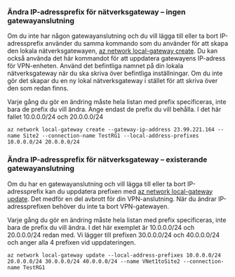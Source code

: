 ### <a name="noconnection"></a>Ändra IP-adressprefix för nätverksgateway – ingen gatewayanslutning

Om du inte har någon gatewayanslutning och du vill lägga till eller ta bort IP-adressprefix använder du samma kommando som du använder för att skapa den lokala nätverksgatewayen, [az network local-gateway create](https://docs.microsoft.com/cli/azure/network/local-gateway#az_network_local_gateway_create). Du kan också använda det här kommandot för att uppdatera gatewayens IP-adress för VPN-enheten. Använd det befintliga namnet på din lokala nätverksgateway när du ska skriva över befintliga inställningar. Om du inte gör det skapar du en ny lokal nätverksgateway i stället för att skriva över den som redan finns.

Varje gång du gör en ändring måste hela listan med prefix specificeras, inte bara de prefix du vill ändra. Ange endast de prefix du vill behålla. I det här fallet 10.0.0.0/24 och 20.0.0.0/24

```azurecli
az network local-gateway create --gateway-ip-address 23.99.221.164 --name Site2 --connection-name TestRG1 --local-address-prefixes 10.0.0.0/24 20.0.0.0/24
```

### <a name="withconnection"></a>Ändra IP-adressprefix för nätverksgateway – existerande gatewayanslutning

Om du har en gatewayanslutning och vill lägga till eller ta bort IP-adressprefix kan du uppdatera prefixen med [az network local-gateway update](https://docs.microsoft.com/cli/azure/network/local-gateway#az_network_local_gateway_update). Det medför en del avbrott för din VPN-anslutning. När du ändrar IP-adressprefixen behöver du inte ta bort VPN-gatewayen.

Varje gång du gör en ändring måste hela listan med prefix specificeras, inte bara de prefix du vill ändra. I det här exemplet är 10.0.0.0/24 och 20.0.0.0/24 redan med. Vi lägger till prefixen 30.0.0.0/24 och 40.0.0.0/24 och anger alla 4 prefixen vid uppdateringen.

```azurecli
az network local-gateway update --local-address-prefixes 10.0.0.0/24 20.0.0.0/24 30.0.0.0/24 40.0.0.0/24 --name VNet1toSite2 --connection-name TestRG1
```